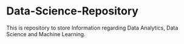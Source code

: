 # Data-Science-Repository
This is repository to store Information regarding Data Analytics, Data Science and Machine Learning.

